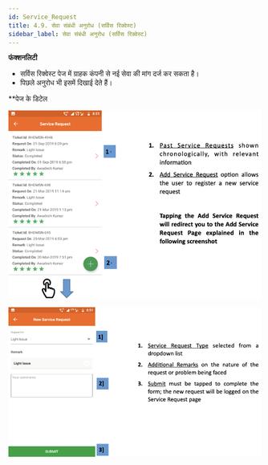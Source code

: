 ```yaml
---
id: Service_Request
title: 4.9. सेवा संबंधी अनुरोध (सर्विस रिक्वेस्ट)
sidebar_label: सेवा संबंधी अनुरोध (सर्विस रिक्वेस्ट)
---
```


**फंक्शनलिटी**
* सर्विस रिक्वेस्ट पेज में ग्राहक कंपनी से नई सेवा की मांग दर्ज कर सकता है।
* पिछले अनुरोध भी इसमें दिखाई देते हैं।

**पेज के डिटेल

![Service Request](./assets/4.17_SvrcRqst.png)

![New Service Request](./assets/4.18_NwSvrcRqst.png)